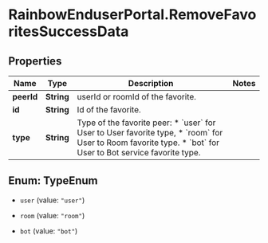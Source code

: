 # RainbowEnduserPortal.RemoveFavoritesSuccessData

## Properties

Name | Type | Description | Notes
------------ | ------------- | ------------- | -------------
**peerId** | **String** | userId or roomId of the favorite. | 
**id** | **String** | Id of the favorite. | 
**type** | **String** | Type of the favorite peer:   * &#x60;user&#x60; for User to User favorite type, * &#x60;room&#x60; for User to Room favorite type. * &#x60;bot&#x60; for User to Bot service favorite type.   | 



## Enum: TypeEnum


* `user` (value: `"user"`)

* `room` (value: `"room"`)

* `bot` (value: `"bot"`)





